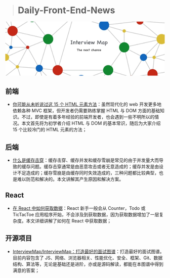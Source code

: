 > # Daily-Front-End-News

[![cover][img]][link]

[img]: https://github.com/fengshangwuqi/Daily-Front-End-News/blob/master/history/2018/07/22/InterviewMap.jpg "InterviewMap/InterviewMap：打造最好的面试图谱"
[link]: https://yuchengkai.cn/docs/zh/

## 前端

- [你可能从未听说过这 15 个 HTML 元素方法](http://t.cn/Rg1MPVU)：虽然现代化的 web 开发更多地依赖各种 MVC 框架，但开发者仍需要熟练掌握 HTML 与 DOM 方面的基础知识。不过，即使是有着多年经验的前端开发者，也会遇到一些不明所以的情况。本文首先将为初学者介绍 HTML 与 DOM 的基本常识，随后为大家介绍 15 个比较冷门的 HTML 元素的方法；

## 后端

- [什么是缓存击穿](http://t.cn/Rg1JNGB)：缓存击穿、缓存并发和缓存雪崩是常见的由于并发量大而导致的缓存问题。缓存击穿通常是由恶意攻击或者无意造成的；缓存并发是由设计不足造成的；缓存雪崩是由缓存同时失效造成的，三种问题都比较典型，也是难以防范和解决的。本文讲解其产生原因和解决方案。

## React

- [在 React 中如何获取数据](https://www.robinwieruch.de/react-fetching-data/)：React 新手一般会从 Counter，Todo 或 TicTacToe 应用程序开始，不会涉及到获取数据，因为获取数据增加了一层复杂度。本文详细讲解了如何在 React 中获取数据；

## 开源项目

- [InterviewMap/InterviewMap：打造最好的面试图谱](https://yuchengkai.cn/docs/zh/)：打造最好的面试图谱。目前内容包含了 JS、网络、浏览器相关、性能优化、安全、框架、Git、数据结构、算法等，无论是基础还是进阶，亦或是源码解读，都能在本图谱中得到满意的答案；

